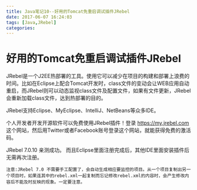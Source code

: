 ```yaml
---
title: Java笔记10--好用的Tomcat免重启调试插件JRebel
date: 2017-06-07 16:24:03
tags: [Java,JRebel]
categories: 
---
```

# 好用的Tomcat免重启调试插件JRebel

JRebel是一个J2EE热部署的工具。使用它可以减少在项目的构建和部署上浪费的时间。比如在Eclipse上配合Tomcat开发时，class文件的变动会让WEB应用自动重启，而JRebel则可以动态监视class文件及配置文件，如果有文件更新，JRebel会重新加载class文件，达到热部署的目的。
<!--more-->
JRebel支持Eclipse、MyEclipse、IntelliJ、NetBeans等众多IDE。

个人开发者开发开源软件可以免费使用JRebel插件！登录 https://my.jrebel.com 这个网站，然后用Twitter或者Facebook账号登录这个网站，就能获得免费的激活码。

JRebel 7.0.10 亲测成功。
而且Eclipse里面注册完成后，其他IDE里面安装插件后无需再次注册。

    注意:JRebel 7.0 不需要手工配置了，会自动生成相应要监控的项目。从一个项目复制出另一个项目时，如果连其中的rebel.xml一起复制而忘记修改rebel.xml的内容时，会产生修改内容后不能及时反映的现象。一定要注意。

